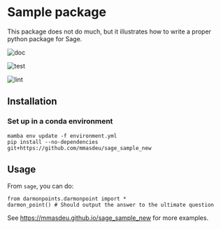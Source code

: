 # Sample package

This package does not do much, but it illustrates how to write a proper python package for Sage.

![doc](https://github.com/mmasdeu/sage_sample_new/actions/workflows/doc.yml/badge.svg)

![test](https://github.com/mmasdeu/sage_sample_new/actions/workflows/test.yml/badge.svg)

![lint](https://github.com/mmasdeu/sage_sample_new/actions/workflows/lint.yml/badge.svg)

## Installation

### Set up in a conda environment

```
mamba env update -f environment.yml
pip install --no-dependencies git+https://github.com/mmasdeu/sage_sample_new
```

## Usage

From `sage`, you can do:
```
from darmonpoints.darmonpoint import *
darmon_point() # Should output the answer to the ultimate question
```

See https://mmasdeu.github.io/sage_sample_new for more examples.
